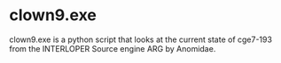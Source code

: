 # clown9.exe
clown9.exe is a python script that looks at the current state of cge7-193 from the INTERLOPER Source engine ARG by Anomidae.
